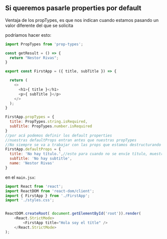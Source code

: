 ## Si queremos pasarle properties por default
Ventaja de los propTypes, es que nos indican cuando estamos pasando un valor diferente del que se solicita

podríamos hacer esto:
```js
import PropTypes from 'prop-types';

const getResult = () => {
  return "Nestor Rivas";
} 

export const FirstApp = ({ title, subTitle }) => {

  return (
    <>
      <h1>{ title }</h1>
      <p>{ subTitle }</p>
    </>
  );
}

FirstApp.propTypes = {
  title: PropTypes.string.isRequired,
  subTitle: PropTypes.number.isRequired
}
//por acá podemos definir los default properties
//nuestras defaultProps entran antes que nuestras propTypes
//No siempre se va a trabajar con las props que estamos destructurando
FirstApp.defaultProps = {
  title: 'No hay título.',//esto para cuando no se envíe título, muestra la resp por default
  subTitle: 'No hay subtitle',
  name: 'Nestor Rivas'
}
```

en el `main.jsx`:
```js
import React from 'react';
import ReactDOM from 'react-dom/client';
import { FirstApp } from './FirstApp';
import './styles.css';


ReactDOM.createRoot( document.getElementById('root')).render(
    <React.StrictMode>
        <FirstApp title="Hola soy el títle" />
    </React.StrictMode>
);
```
